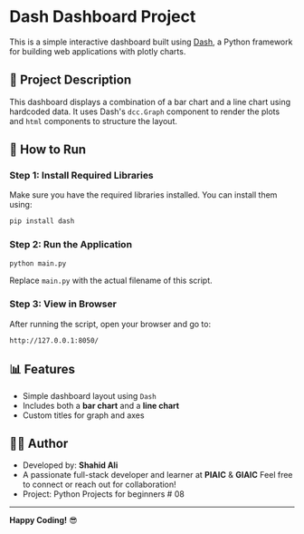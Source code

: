 
# Dash Dashboard Project

This is a simple interactive dashboard built using [Dash](https://dash.plotly.com/), a Python framework for building web applications with plotly charts.

## 📌 Project Description

This dashboard displays a combination of a bar chart and a line chart using hardcoded data. It uses Dash's `dcc.Graph` component to render the plots and `html` components to structure the layout.

## 🚀 How to Run

### Step 1: Install Required Libraries

Make sure you have the required libraries installed. You can install them using:

```bash
pip install dash
```

### Step 2: Run the Application

```bash
python main.py
```

Replace `main.py` with the actual filename of this script.

### Step 3: View in Browser

After running the script, open your browser and go to:

```
http://127.0.0.1:8050/
```

## 📊 Features

- Simple dashboard layout using `Dash`
- Includes both a **bar chart** and a **line chart**
- Custom titles for graph and axes

## 👨‍💻 Author

- Developed by: **Shahid Ali**
- A passionate full-stack developer and learner at **PIAIC** & **GIAIC**
  Feel free to connect or reach out for collaboration!
- Project: Python Projects for beginners # 08

---


**Happy Coding!** 😎
